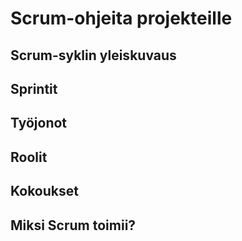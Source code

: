 # Scrum-ohjeita projekteille


## Scrum-syklin yleiskuvaus
## Sprintit
## Työjonot
## Roolit
## Kokoukset
## Miksi Scrum toimii?